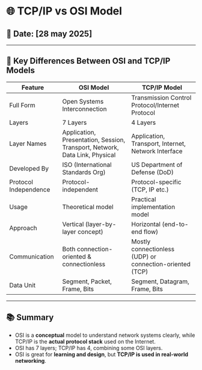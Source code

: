 # 🌐 TCP/IP vs OSI Model 

## 📅 Date: [28 may 2025]

---

## 🧩 Key Differences Between OSI and TCP/IP Models

| Feature                  | OSI Model                          | TCP/IP Model                     |
|--------------------------|------------------------------------|----------------------------------|
| Full Form               | Open Systems Interconnection        | Transmission Control Protocol/Internet Protocol |
| Layers                  | 7 Layers                           | 4 Layers                         |
| Layer Names             | Application, Presentation, Session, Transport, Network, Data Link, Physical | Application, Transport, Internet, Network Interface |
| Developed By            | ISO (International Standards Org)  | US Department of Defense (DoD)  |
| Protocol Independence   | Protocol-independent               | Protocol-specific (TCP, IP etc.)|
| Usage                   | Theoretical model                  | Practical implementation model  |
| Approach                | Vertical (layer-by-layer concept)  | Horizontal (end-to-end flow)     |
| Communication           | Both connection-oriented & connectionless | Mostly connectionless (UDP) or connection-oriented (TCP) |
| Data Unit              | Segment, Packet, Frame, Bits        | Segment, Datagram, Frame, Bits  |

---

## 📚 Summary

- OSI is a **conceptual** model to understand network systems clearly, while TCP/IP is the **actual protocol stack** used on the Internet.
- OSI has 7 layers; TCP/IP has 4, combining some OSI layers.
- OSI is great for **learning and design**, but **TCP/IP is used in real-world networking**.
